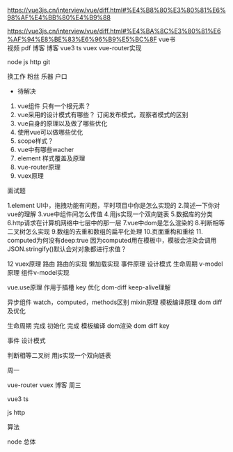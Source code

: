 https://vue3js.cn/interview/vue/diff.html#%E4%B8%80%E3%80%81%E6%98%AF%E4%BB%80%E4%B9%88

https://vue3js.cn/interview/vue/diff.html#%E4%BA%8C%E3%80%81%E6%AF%94%E8%BE%83%E6%96%B9%E5%BC%8F
vue书  
视频 pdf 
博客
博客 vue3 ts vuex vue-router实现

node
js
http
git


换工作 粉丝
乐器 户口 

- 待解决
1. vue组件 只有一个根元素？
2. vue采用的设计模式有哪些？ 订阅发布模式，观察者模式的区别
3. vue自身的原理以及做了哪些优化
4. 使用vue可以做哪些优化
5. scope样式？
6. vue中有哪些wacher
7. element 样式覆盖及原理
8. vue-router原理
9. vuex原理

面试题

1.element UI中，拖拽功能有问题，平时项目中你是怎么实现的
2.简述一下你对vue的理解
3.vue中组件间怎么传值
4.用js实现一个双向链表
5.数据库的分类
6.http请求在计算机网络中七层中的那一层
7.vue中dom是怎么渲染的
8.判断相等二叉树怎么实现
9.数组的去重和数组的扁平化处理
10.页面重构和重绘
11. computed为何没有deep:true 因为computed用在模板中，模板会渲染会调用JSON.stringify()默认会对对象都进行求值？


12 vuex原理 路由 路由的实现 懒加载实现 
事件原理 设计模式 生命周期 v-model原理 组件v-model实现

 vue.use原理 作用于插槽 key 优化 dom-diff keep-alive理解 
 
 异步组件 
 watch，computed，methods区别 mixin原理 模板编译原理
dom diff及优化


生命周期 完成
初始化   完成
模板编译
dom渲染
dom diff
key

事件
设计模式

判断相等二叉树
用js实现一个双向链表

周一


vue-router
vuex
博客
周三

vue3
ts


js
http

算法

node
总体